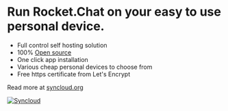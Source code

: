 # Run Rocket.Chat on your easy to use personal device.

* Full control self hosting solution
* 100% [Open source](https://github.com/syncloud/platform)
* One click app installation
* Various cheap personal devices to choose from
* Free https certificate from Let's Encrypt

Read more at [syncloud.org](https://syncloud.org)

[![Syncloud](https://syncloud.org/images/logo_min.svg)](https://syncloud.org)